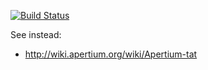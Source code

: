 

[![Build Status](https://travis-ci.org/apertium/apertium-tat.svg)](https://travis-ci.org/apertium/apertium-tat)

See instead:
- http://wiki.apertium.org/wiki/Apertium-tat
